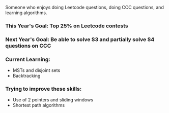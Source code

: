 <html>
<body>
  <p>Someone who enjoys doing Leetcode questions, doing CCC questions, and learning algorithms.</p>
  <h3>This Year's Goal: Top 25% on Leetcode contests</h3>
  <h3>Next Year's Goal: Be able to solve S3 and partially solve S4 questions on CCC</h3>
  <h3>Current Learning:</h3>
  <ul>
    <li>MSTs and disjoint sets</li>
    <li>Backtracking</li>
  </ul>
  <h3>Trying to improve these skills:</h3>
  <ul>
    <li>Use of 2 pointers and sliding windows</li>
    <li>Shortest path algorithms</li>
  </ul>
</body>
</html>

